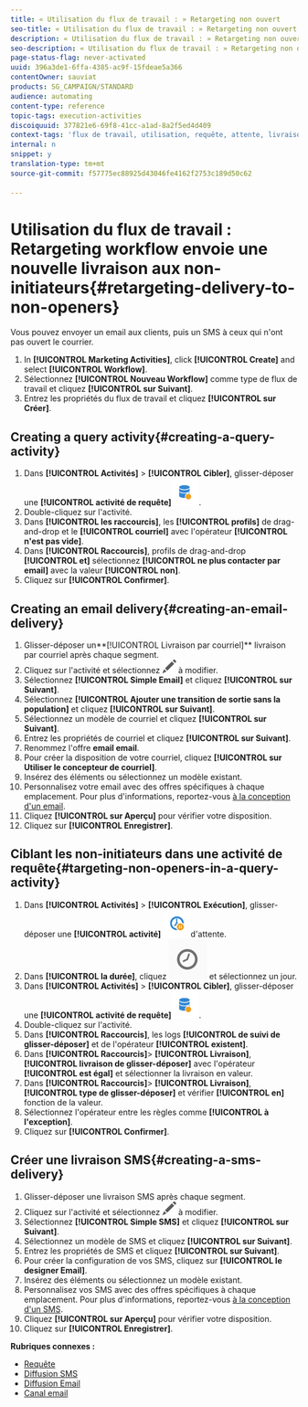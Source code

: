 ```yaml
---
title: « Utilisation du flux de travail : » Retargeting non ouvert
seo-title: « Utilisation du flux de travail : » Retargeting non ouvert
description: « Utilisation du flux de travail : » Retargeting non ouvert
seo-description: « Utilisation du flux de travail : » Retargeting non ouvert
page-status-flag: never-activated
uuid: 396a3de1-6ffa-4385-ac9f-15fdeae5a366
contentOwner: sauviat
products: SG_CAMPAIGN/STANDARD
audience: automating
content-type: reference
topic-tags: execution-activities
discoiquuid: 377821e6-69f8-41cc-a1ad-8a2f5ed4d409
context-tags: 'flux de travail, utilisation, requête, attente, livraison '
internal: n
snippet: y
translation-type: tm+mt
source-git-commit: f57775ec88925d43046fe4162f2753c189d50c62

---
```



# Utilisation du flux de travail : Retargeting workflow envoie une nouvelle livraison aux non-initiateurs{#retargeting-delivery-to-non-openers}

Vous pouvez envoyer un email aux clients, puis un SMS à ceux qui n'ont pas ouvert le courrier.

1. In **[!UICONTROL Marketing Activities]**, click **[!UICONTROL Create]** and select **[!UICONTROL Workflow]**.
1. Sélectionnez **[!UICONTROL Nouveau Workflow]** comme type de flux de travail et cliquez **[!UICONTROL sur Suivant]**.
1. Entrez les propriétés du flux de travail et cliquez **[!UICONTROL sur Créer]**.

## Creating a query activity{#creating-a-query-activity}

1. Dans **[!UICONTROL Activités]** &gt; **[!UICONTROL Cibler]**, glisser-déposer une **[!UICONTROL activité de requête]**![](assets/query.png).
1. Double-cliquez sur l'activité.
1. Dans **[!UICONTROL les raccourcis]**, les **[!UICONTROL profils]** de drag-and-drop et le **[!UICONTROL courriel]** avec l'opérateur **[!UICONTROL n'est pas vide]**.
1. Dans **[!UICONTROL Raccourcis]**, profils de drag-and-drop **[!UICONTROL et]** sélectionnez **[!UICONTROL ne plus contacter par email]** avec la valeur **[!UICONTROL non]**.
1. Cliquez sur **[!UICONTROL Confirmer]**.

## Creating an email delivery{#creating-an-email-delivery}

1. Glisser-déposer un**[!UICONTROL Livraison par courriel]** livraison par courriel après chaque segment.
1. Cliquez sur l'activité et sélectionnez ![](assets/edit_darkgrey-24px.png) à modifier.
1. Sélectionnez **[!UICONTROL Simple Email]** et cliquez **[!UICONTROL sur Suivant]**.
1. Sélectionnez **[!UICONTROL Ajouter une transition de sortie sans la population]** et cliquez **[!UICONTROL sur Suivant]**.
1. Sélectionnez un modèle de courriel et cliquez **[!UICONTROL sur Suivant]**.
1. Entrez les propriétés de courriel et cliquez **[!UICONTROL sur Suivant]**.
1. Renommez l'offre **email email**.
1. Pour créer la disposition de votre courriel, cliquez **[!UICONTROL sur Utiliser le concepteur de courriel]**.
1. Insérez des éléments ou sélectionnez un modèle existant.
1. Personnalisez votre email avec des offres spécifiques à chaque emplacement. Pour plus d'informations, reportez-vous [à la conception d'un email](../../designing/using/about-email-content-design.md#designing-an-email-content-from-scratch).
1. Cliquez **[!UICONTROL sur Aperçu]** pour vérifier votre disposition.
1. Cliquez sur **[!UICONTROL Enregistrer]**.

## Ciblant les non-initiateurs dans une activité de requête{#targeting-non-openers-in-a-query-activity}

1. Dans **[!UICONTROL Activités]** &gt; **[!UICONTROL Exécution]**, glisser-déposer une **[!UICONTROL activité]** ![](assets/wait.png)d'attente.
1. Dans **[!UICONTROL la durée]**, cliquez ![](assets/duration-icon.png) et sélectionnez un jour.
1. Dans **[!UICONTROL Activités]** &gt; **[!UICONTROL Cibler]**, glisser-déposer une **[!UICONTROL activité de requête]**![](assets/query.png).
1. Double-cliquez sur l'activité.
1. Dans **[!UICONTROL Raccourcis]**, les logs **[!UICONTROL de suivi de glisser-déposer]** et de l'opérateur **[!UICONTROL existent]**.
1. Dans **[!UICONTROL Raccourcis]**&gt; **[!UICONTROL Livraison]**, **[!UICONTROL livraison de glisser-déposer]** avec l'opérateur **[!UICONTROL est égal]** et sélectionner la livraison en valeur.
1. Dans **[!UICONTROL Raccourcis]**&gt; **[!UICONTROL Livraison]**, **[!UICONTROL type de glisser-déposer]** et vérifier **[!UICONTROL en]** fonction de la valeur.
1. Sélectionnez l'opérateur entre les règles comme **[!UICONTROL à l'exception]**.
1. Cliquez sur **[!UICONTROL Confirmer]**.

## Créer une livraison SMS{#creating-a-sms-delivery}

1. Glisser-déposer une livraison SMS après chaque segment.
1. Cliquez sur l'activité et sélectionnez ![](assets/edit_darkgrey-24px.png) à modifier.
1. Sélectionnez **[!UICONTROL Simple SMS]** et cliquez **[!UICONTROL sur Suivant]**.
1. Sélectionnez un modèle de SMS et cliquez **[!UICONTROL sur Suivant]**.
1. Entrez les propriétés de SMS et cliquez **[!UICONTROL sur Suivant]**.
1. Pour créer la configuration de vos SMS, cliquez sur **[!UICONTROL le designer Email]**.
1. Insérez des éléments ou sélectionnez un modèle existant.
1. Personnalisez vos SMS avec des offres spécifiques à chaque emplacement.
Pour plus d'informations, reportez-vous [à la conception d'un SMS](../../channels/using/creating-an-sms-message.md).
1. Cliquez **[!UICONTROL sur Aperçu]** pour vérifier votre disposition.
1. Cliquez sur **[!UICONTROL Enregistrer]**.

**Rubriques connexes :**

* [Requête](../../automating/using/query.md)
* [Diffusion SMS](../../automating/using/sms-delivery.md)
* [Diffusion Email ](../../automating/using/email-delivery.md)
* [Canal email](../../channels/using/creating-an-email.md)
